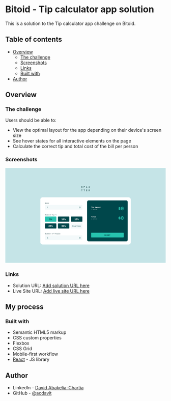 # Bitoid - Tip calculator app solution

This is a solution to the Tip calculator app challenge on Bitoid.
## Table of contents

- [Overview](#overview)
  - [The challenge](#the-challenge)
  - [Screenshots](#screenshot)
  - [Links](#links)
  - [Built with](#built-with)
- [Author](#author)

## Overview

### The challenge

Users should be able to:

- View the optimal layout for the app depending on their device's screen size
- See hover states for all interactive elements on the page
- Calculate the correct tip and total cost of the bill per person

### Screenshots

![](./screenshot.png)


### Links

- Solution URL: [Add solution URL here](https://github.com/acdavit/tip-calculator-app)
- Live Site URL: [Add live site URL here](https://tip-calculator-app-acdavit.netlify.app)

## My process

### Built with

- Semantic HTML5 markup
- CSS custom properties
- Flexbox
- CSS Grid
- Mobile-first workflow
- [React](https://reactjs.org/) - JS library

## Author

- LinkedIn - [David Abakelia-Chartia](https://www.linkedin.com/in/%E1%83%93%E1%83%90%E1%83%95%E1%83%98%E1%83%97-%E1%83%90%E1%83%91%E1%83%90%E1%83%99%E1%83%94%E1%83%9A%E1%83%98%E1%83%90-%E1%83%A9%E1%83%90%E1%83%A0%E1%83%A2%E1%83%98%E1%83%90-16a85524a/)
- GitHub - [@acdavit](https://github.com/acdavit)

